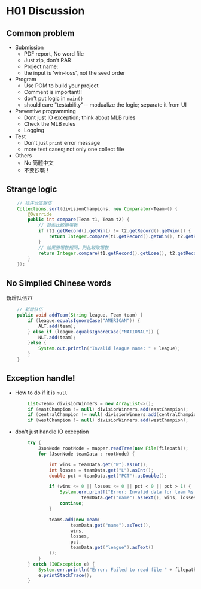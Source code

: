 
# H01 Discussion

## Common problem
* Submission
  * PDF report, No word file
  * Just zip, don't RAR
  * Project name: <YourID-HW01>
  * the input is 'win-loss', not the seed order
* Program
  * Use POM to build your project
  * Comment is important!!
  * don't put logic in `main()`
  * should care "testability"-- modualize the logic; separate it from UI
* Preventive programming
  * Dont just IO exception; think about MLB rules
  * Check the MLB rules
  * Logging
* Test
  * Don't just `print` error message
  * more test cases; not only one collect file
* Others
  * No 簡體中文
  * 不要抄襲！

## Strange logic

```java
    // 排序分區隊伍
    Collections.sort(divisionChampions, new Comparator<Team>() {
        @Override
        public int compare(Team t1, Team t2) {
            // 首先比較勝場數
            if (t1.getRecord().getWin() != t2.getRecord().getWin()) {
                return Integer.compare(t1.getRecord().getWin(), t2.getRecord().getWin());
            }
            // 如果勝場數相同，則比較敗場數
            return Integer.compare(t1.getRecord().getLose(), t2.getRecord().getLose());
        }
    });
```
## No Simplied Chinese words 

新增队伍??

```java
    // 新增队伍
    public void addTeam(String league, Team team) {
        if (league.equalsIgnoreCase("AMERICAN")) {
            ALT.add(team);
        } else if (league.equalsIgnoreCase("NATIONAL")) {
            NLT.add(team);
        }else {
            System.out.println("Invalid league name: " + league);
        }
    }
```


## Exception handle!

* How to do if it is `null`
```java
        List<Team> divisionWinners = new ArrayList<>();
        if (eastChampion != null) divisionWinners.add(eastChampion);
        if (centralChampion != null) divisionWinners.add(centralChampion);
        if (westChampion != null) divisionWinners.add(westChampion);
```

* don't just handle IO exception

```java
        try {
            JsonNode rootNode = mapper.readTree(new File(filepath));
            for (JsonNode teamData : rootNode) {

                int wins = teamData.get("W").asInt();
                int losses = teamData.get("L").asInt();
                double pct = teamData.get("PCT").asDouble();

                if (wins <= 0 || losses <= 0 || pct < 0 || pct > 1) {
                    System.err.printf("Error: Invalid data for team %s: W=%d, L=%d, PCT=%.3f%n",
                            teamData.get("name").asText(), wins, losses, pct);
                    continue;
                }

                teams.add(new Team(
                        teamData.get("name").asText(),
                        wins,
                        losses,
                        pct,
                        teamData.get("league").asText()
                ));
            }
        } catch (IOException e) {
            System.err.println("Error: Failed to read file " + filepath);
            e.printStackTrace();
        }
```


